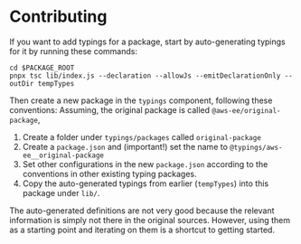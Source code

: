 # Contributing

If you want to add typings for a package, start by auto-generating typings for it by running these commands:
```
cd $PACKAGE_ROOT
pnpx tsc lib/index.js --declaration --allowJs --emitDeclarationOnly --outDir tempTypes
```

Then create a new package in the `typings` component, following these conventions:
Assuming, the original package is called `@aws-ee/original-package`,

1. Create a folder under `typings/packages` called `original-package`
2. Create a `package.json` and (important!) set the name to `@typings/aws-ee__original-package`
3. Set other configurations in the new `package.json` according to the conventions in other existing typing packages.
4. Copy the auto-generated typings from earlier (`tempTypes`) into this package under `lib/`.

The auto-generated definitions are not very good because the relevant information is simply not there in the original sources. However, using them as a starting point and iterating on them is a shortcut to getting started.